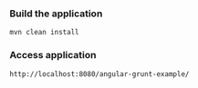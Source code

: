 ### Build the application

```
mvn clean install
```

### Access application

```
http://localhost:8080/angular-grunt-example/
```